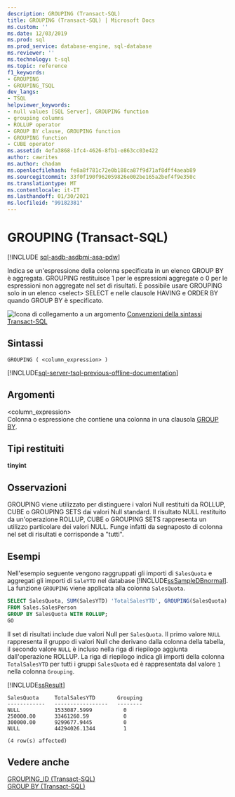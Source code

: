 ```yaml
---
description: GROUPING (Transact-SQL)
title: GROUPING (Transact-SQL) | Microsoft Docs
ms.custom: ''
ms.date: 12/03/2019
ms.prod: sql
ms.prod_service: database-engine, sql-database
ms.reviewer: ''
ms.technology: t-sql
ms.topic: reference
f1_keywords:
- GROUPING
- GROUPING_TSQL
dev_langs:
- TSQL
helpviewer_keywords:
- null values [SQL Server], GROUPING function
- grouping columns
- ROLLUP operator
- GROUP BY clause, GROUPING function
- GROUPING function
- CUBE operator
ms.assetid: 4efa3868-1fc4-4626-8fb1-e863cc03e422
author: cawrites
ms.author: chadam
ms.openlocfilehash: fe8a8f781c72e0b188ca87f9d71af8dff4aeab89
ms.sourcegitcommit: 33f0f190f962059826e002be165a2bef4f9e350c
ms.translationtype: MT
ms.contentlocale: it-IT
ms.lasthandoff: 01/30/2021
ms.locfileid: "99182381"
---
```

# <a name="grouping-transact-sql"></a>GROUPING (Transact-SQL)
[!INCLUDE [sql-asdb-asdbmi-asa-pdw](../../includes/applies-to-version/sql-asdb-asdbmi-asa.md)]

  Indica se un'espressione della colonna specificata in un elenco GROUP BY è aggregata. GROUPING restituisce 1 per le espressioni aggregate o 0 per le espressioni non aggregate nel set di risultati. È possibile usare GROUPING solo in un elenco \<select> SELECT e nelle clausole HAVING e ORDER BY quando GROUP BY è specificato.  
  
 ![Icona di collegamento a un argomento](../../database-engine/configure-windows/media/topic-link.gif "Icona di collegamento a un argomento") [Convenzioni della sintassi Transact-SQL](../../t-sql/language-elements/transact-sql-syntax-conventions-transact-sql.md)  
  
## <a name="syntax"></a>Sintassi  
  
```syntaxsql
GROUPING ( <column_expression> )  
```  
  
[!INCLUDE[sql-server-tsql-previous-offline-documentation](../../includes/sql-server-tsql-previous-offline-documentation.md)]

## <a name="arguments"></a>Argomenti
 \<column_expression>  
 Colonna o espressione che contiene una colonna in una clausola [GROUP BY](../../t-sql/queries/select-group-by-transact-sql.md).  
  
## <a name="return-types"></a>Tipi restituiti  
 **tinyint**  
  
## <a name="remarks"></a>Osservazioni  
 GROUPING viene utilizzato per distinguere i valori Null restituiti da ROLLUP, CUBE o GROUPING SETS dai valori Null standard. Il risultato NULL restituito da un'operazione ROLLUP, CUBE o GROUPING SETS rappresenta un utilizzo particolare dei valori NULL. Funge infatti da segnaposto di colonna nel set di risultati e corrisponde a "tutti".  
  
## <a name="examples"></a>Esempi  
 Nell'esempio seguente vengono raggruppati gli importi di `SalesQuota` e aggregati gli importi di `SaleYTD` nel database [!INCLUDE[ssSampleDBnormal](../../includes/sssampledbnormal-md.md)]. La funzione `GROUPING` viene applicata alla colonna `SalesQuota`.  
  
```sql 
SELECT SalesQuota, SUM(SalesYTD) 'TotalSalesYTD', GROUPING(SalesQuota) AS 'Grouping'  
FROM Sales.SalesPerson  
GROUP BY SalesQuota WITH ROLLUP;  
GO  
```  
  
 Il set di risultati include due valori Null per `SalesQuota`. Il primo valore `NULL` rappresenta il gruppo di valori Null che derivano dalla colonna della tabella, il secondo valore `NULL` è incluso nella riga di riepilogo aggiunta dall'operazione ROLLUP. La riga di riepilogo indica gli importi della colonna `TotalSalesYTD` per tutti i gruppi `SalesQuota` ed è rappresentata dal valore `1` nella colonna `Grouping`.  
  
 [!INCLUDE[ssResult](../../includes/ssresult-md.md)]  
  
 ```
 SalesQuota     TotalSalesYTD       Grouping  
------------   -----------------   --------  
NULL           1533087.5999          0  
250000.00      33461260.59           0  
300000.00      9299677.9445          0  
NULL           44294026.1344         1  

(4 row(s) affected)
```  
  
## <a name="see-also"></a>Vedere anche  
 [GROUPING_ID &#40;Transact-SQL&#41;](../../t-sql/functions/grouping-id-transact-sql.md)   
 [GROUP BY &#40;Transact-SQL&#41;](../../t-sql/queries/select-group-by-transact-sql.md)  
  
  
